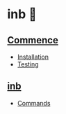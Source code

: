 # inb 🤖

## [Commence][_commence]

- [Installation][_installation]
- [Testing][_testing]

## [inb][_bot]

- [Commands][_commands]

<!-- Definitions -->

[_commence]: https://github.com/JoshiAyush/inb/blob/master/docs/commence
[_installation]: https://github.com/JoshiAyush/inb/blob/master/docs/getting-started/installation.md
[_testing]: https://github.com/JoshiAyush/inb/blob/master/docs/getting-started/testing.md
[_bot]: https://github.com/JoshiAyush/inb/blob/master/docs/inb
[_commands]: https://github.com/JoshiAyush/inb/blob/master/docs/inb/commands.md
